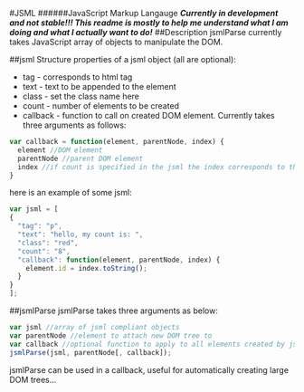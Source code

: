 #JSML
######JavaScript Markup Langauge
***Currently in development and not stable!!! This readme is mostly to help me understand what I am doing and what I actually want to do!***
##Description
jsmlParse currently takes JavaScript array of objects to manipulate the DOM.

##jsml Structure
properties of a jsml object (all are optional):

- tag - corresponds to html tag
- text - text to be appended to the element
- class - set the class name here
- count - number of elements to be created
- callback - function to call on created DOM element. Currently takes three arguments as follows:
```javascript
var callback = function(element, parentNode, index) {
  element //DOM element
  parentNode //parent DOM element
  index //if count is specified in the jsml the index corresponds to the index of the element created so far, otherwise it will be 0
}
```

here is an example of some jsml:
```javascript
var jsml = [
{
  "tag": "p",
  "text": "hello, my count is: ",
  "class": "red",
  "count": "8",
  "callback": function(element, parentNode, index) {
    element.id = index.toString();
  }
}
];
```
##jsmlParse
jsmlParse takes three arguments as below:
```javascript
var jsml //array of jsml compliant objects
var parentNode //element to attach new DOM tree to
var callback //optional function to apply to all elements created by jsmlParse. Takes same arguments as callback which can be specified for each jsml object (see above)
jsmlParse(jsml, parentNode[, callback]);
```
jsmlParse can be used in a callback, useful for automatically creating large DOM trees...
